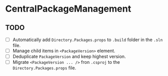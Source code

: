 # CentralPackageManagement

## TODO

- [ ] Automatically add `Directory.Packages.props` to `.build` folder in the `.sln` file.
- [ ] Manage child items in `<PackageVersion>` element.
- [ ] Deduplicate `PackageVersion` and keep highest version.
- [ ] Migrate `<PackageVersion ... />` fron `.csproj` to the `Directory.Packages.props` file.
